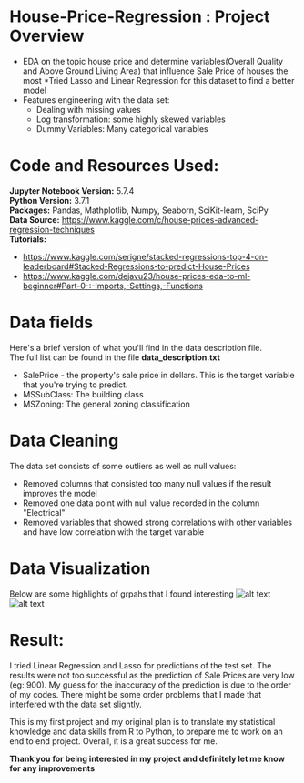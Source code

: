 # House-Price-Regression : Project Overview 
* EDA on the topic house price and determine variables(Overall Quality and Above Ground Living Area) that influence Sale Price of houses the most
*Tried Lasso and Linear Regression for this dataset to find a better model
* Features engineering with the data set:
  *  Dealing with missing values
  *  Log transformation: some highly skewed variables
  *  Dummy Variables: Many categorical variables

# Code and Resources Used:
**Jupyter Notebook Version:** 5.7.4  
**Python Version:** 3.7.1  
**Packages:** Pandas, Mathplotlib, Numpy, Seaborn, SciKit-learn, SciPy  
**Data Source:** https://www.kaggle.com/c/house-prices-advanced-regression-techniques  
**Tutorials:**
  * https://www.kaggle.com/serigne/stacked-regressions-top-4-on-leaderboard#Stacked-Regressions-to-predict-House-Prices
  * https://www.kaggle.com/dejavu23/house-prices-eda-to-ml-beginner#Part-0-:-Imports,-Settings,-Functions
  
# Data fields
Here's a brief version of what you'll find in the data description file.   
The full list can be found in the file **data_description.txt**

* SalePrice - the property's sale price in dollars. This is the target variable that you're trying to predict.
* MSSubClass: The building class
* MSZoning: The general zoning classification

# Data Cleaning
The data set consists of some outliers as well as null values:  
* Removed columns that consisted too many null values if the result improves the model  
* Removed one data point with null value recorded in the column "Electrical"  
* Removed variables that showed strong correlations with other variables and have low correlation with the target variable  

# Data Visualization
Below are some highlights of grpahs that I found interesting
![alt text](https://github.com/kaidenliu0806/House-Price-Regression/blob/master/images/boxplot.png "Boxplot for Overall Quality")
![alt text](https://github.com/kaidenliu0806/House-Price-Regression/blob/master/images/heatmap.png "Heatmap for Correlation")

# Result:
I tried Linear Regression and Lasso for predictions of the test set. The results were not too successful as the prediction of Sale Prices are very low (eg: 900). My guess for the inaccuracy of the prediction is due to the order of my codes. There might be some order problems that I made that interfered with the data set slightly.     
  
This is my first project and my original plan is to translate my statistical knowledge and data skills from R to Python, to prepare me to work on an end to end project. Overall, it is a great success for me.

**Thank you for being interested in my project and definitely let me know for any improvements**

